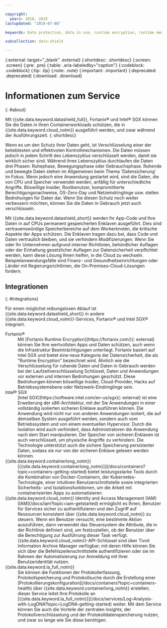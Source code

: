 ```yaml
---

copyright:
  years: 2018, 2019
lastupdated: "2019-07-08"

keywords: Data protection, data in use, runtime encryption, runtime memory encryption, encrypted memory, Intel SGX, software guard extensions, Fortanix runtime encryption

subcollection: data-shield

---
```


{:external: target="_blank" .external}
{:shortdesc: .shortdesc}
{:screen: .screen}
{:pre: .pre}
{:table: .aria-labeledby="caption"}
{:codeblock: .codeblock}
{:tip: .tip}
{:note: .note}
{:important: .important}
{:deprecated: .deprecated}
{:download: .download}

# Informationen zum Service
{: #about}

Mit {{site.data.keyword.datashield_full}}, Fortanix® und Intel® SGX können Sie die Daten in Ihren Containerworkloads schützen, die in {{site.data.keyword.cloud_notm}} ausgeführt werden, und zwar während der Ausführungszeit.
{: shortdesc}

Wenn es um den Schutz Ihrer Daten geht, ist Verschlüsselung einer der beliebtesten und effektivsten Kontrollmechanismen. Die Daten müssen jedoch in jedem Schritt des Lebenszyklus verschlüsselt werden, damit sie wirklich sicher sind. Während ihres Lebenszyklus durchlaufen die Daten drei Phasen: Ruhephase, Bewegungsphase oder Gebrauchsphase. Ruhende und bewegte Daten stehen im Allgemeinen beim Thema 'Datensicherung' im Fokus. Wenn jedoch eine Anwendung gestartet wird, sind die Daten, die von CPU und Speicher verwendet werden, anfällig für unterschiedliche Angriffe. Böswillige Insider, Rootbenutzer, kompromittierte Berechtigungsnachweise, OS-Zero-Day und Netzeindringlinge usw. stellen Bedrohungen für Daten dar. Wenn Sie diesen Schutz noch weiter verbessern möchten, können Sie die Daten in Gebrauch jetzt auch verschlüsseln. 

Mit {{site.data.keyword.datashield_short}} werden Ihr App-Code und Ihre Daten in auf CPUs permanent gespeicherten Enklaven ausgeführt. Dies sind vertrauenswürdige Speicherbereiche auf dem Workerknoten, die kritische Aspekte der Apps schützen. Die Enklaven tragen dazu bei, dass Code und Daten vertraulich bleiben, und sie verhindern Modifizierungen. Wenn Sie oder Ihr Unternehmen aufgrund interner Richtlinien, behördlicher Auflagen oder der Einhaltung gesetzlicher Auflagen zur Datensicherheit verpflichtet werden, kann diese Lösung Ihnen helfen, in die Cloud zu wechseln. Beispielanwendungsfälle sind Finanz- und Gesundheitseinrichtungen oder Länder mit Regierungsrichtlinien, die On-Premises-Cloud-Lösungen fordern.


## Integrationen
{: #integrations}

Für einen möglichst reibungslosen Ablauf ist {{site.data.keyword.datashield_short}} in andere {{site.data.keyword.cloud_notm}}-Services, Fortanix® und Intel SGX® integriert.

<dl>
  <dt>Fortanix®</dt>
    <dd>Mit [Fortanix Runtime Encryption](https://fortanix.com/){: external} können Sie Ihre wertvollsten Apps und Daten schützen, auch wenn die Infrastruktur Beeinträchtigungen unterliegt. Fortanix basiert auf Intel SGX und bietet eine neue Kategorie der Datensicherheit, die als "Runtime Encryption" bezeichnet wird. Ähnlich wie die Verschlüsselung für ruhende Daten und Daten in Gebrauch werden bei der Laufzeitverschlüsselung Schlüssel, Daten und Anwendungen vor externen und internen Bedrohungen geschützt. Diese Bedrohungen können böswillige Insider, Cloud-Provider, Hacks auf Betriebssystemebene oder Netzwerk-Eindringlinge sein.</dd>
  <dt>Intel® SGX</dt>
    <dd>[Intel SGX](https://software.intel.com/en-us/sgx){: external} ist eine Erweiterung der x86-Architektur, mit der Sie Anwendungen in einer vollständig isolierten sicheren Enklave ausführen können. Die Anwendung wird nicht nur von anderen Anwendungen isoliert, die auf demselben System ausgeführt werden, sondern auch vom Betriebssystem und von einem eventuellen Hypervisor. Durch die Isolation wird auch verhindert, dass Administratoren die Anwendung nach dem Start manipulieren. Der Speicher von sicheren Enklaven ist auch verschlüsselt, um physische Angriffe zu verhindern. Die Technologie unterstützt auch die sichere Speicherung persistenter Daten, sodass sie nur von der sicheren Enklave gelesen werden können.</dd>
  <dt>{{site.data.keyword.containerlong_notm}}</dt>
    <dd>[{{site.data.keyword.containerlong_notm}}](/docs/containers?topic=containers-getting-started) bietet leistungsstarke Tools durch die Kombination von Docker-Containern, der Kubernetes-Technologie, einer intuitiven Benutzerschnittstelle sowie integrierten Sicherheits- und Isolationsfunktionen, um die Arbeit mit containerisierten Apps zu automatisieren.</dd>
  <dt>{{site.data.keyword.cloud_notm}} Identity and Access Management (IAM)</dt>
    <dd>[IAM](/docs/iam?topic=iam-getstarted) ermöglicht es Ihnen, Benutzer für Services sicher zu authentifizieren und den Zugriff auf Ressourcen konsistent über {{site.data.keyword.cloud_notm}} zu steuern. Wenn ein Benutzer versucht, eine bestimmte Aktion auszuführen, dann verwendet das Steuersystem die Attribute, die in der Richtlinie definiert sind, um festzustellen, ob der Benutzer über die Berechtigung zur Ausführung dieser Task verfügt. {{site.data.keyword.cloud_notm}}-API-Schlüssel sind über Tivoli Information Archive Manager verfügbar; mit deren Hilfe können Sie sich über die Befehlszeilenschnittstelle authentifizieren oder sie im Rahmen der Automatisierung zur Anmeldung mit Ihrer Benutzeridentität nutzen.</dd>
  <dt>{{site.data.keyword.la_full_notm}}</dt>
    <dd>Sie können die Funktionen der Protokollerfassung, Protokollspeicherung und Protokollsuche durch die Erstellung einer [Protokollierungskonfiguration](/docs/containers?topic=containers-health) über {{site.data.keyword.containerlong_notm}} erstellen; dieser Service leitet Ihre Protokolle an [{{site.data.keyword.la_full_notm}}](/docs/services/Log-Analysis-with-LogDNA?topic=LogDNA-getting-started) weiter.
    Mit dem Service können Sie auch die Vorteile der zentralen Insights, der Protokollverschlüsselung und der Protokolldatenspeicherung nutzen, und zwar so lange wie Sie diese benötigen.</dd>
</dl>
